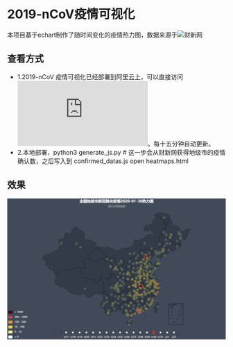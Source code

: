# 2019-nCoV疫情可视化

本项目基于echart制作了随时间变化的疫情热力图，数据来源于![财新网](http://datanews.caixin.com/interactive/2020/iframe/pneumonia-new/)

## 查看方式
* 1.2019-nCoV 疫情可视化已经部署到阿里云上，可以直接访问 ![这里](http://nwatch.top:8085/2019ncov/heatmaps.html)。每十五分钟自动更新。
* 2.本地部署，python3 generate_js.py # 这一步会从财新网获得地级市的疫情确认数，之后写入到 confirmed_datas.js
open heatmaps.html

## 效果

![效果图](demo20200130.png)

